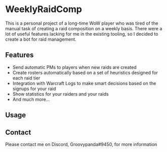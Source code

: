 # WeeklyRaidComp

This is a personal project of a long-time WoW player who was tired of the manual task of creating a raid composition on a weekly basis.
There were a lot of useful features lacking for me in the existing tooling, so I decided to create a bot for raid management.

## Features
- Send automatic PMs to players when new raids are created
- Create rosters automatically based on a set of heuristics designed for each raid tier
- Integration with Warcraft Logs to make smart decisions based on the signups for your raid
- Show statistics for your raiders and your raids
- And much more... 

## Usage

## Contact
Please contact me on Discord, Groovypanda#9450, for more information
